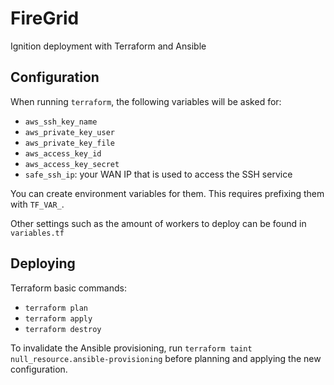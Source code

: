 # FireGrid

Ignition deployment with Terraform and Ansible

## Configuration

When running `terraform`, the following variables will be asked for:

- `aws_ssh_key_name`
- `aws_private_key_user`
- `aws_private_key_file`
- `aws_access_key_id`
- `aws_access_key_secret`
- `safe_ssh_ip`: your WAN IP that is used to access the SSH service

You can create environment variables for them. This requires prefixing them with `TF_VAR_`.

Other settings such as the amount of workers to deploy can be found in `variables.tf`

## Deploying

Terraform basic commands:

- `terraform plan`
- `terraform apply`
- `terraform destroy`

To invalidate the Ansible provisioning, run `terraform taint null_resource.ansible-provisioning` before planning and applying the new configuration.

